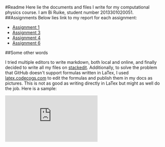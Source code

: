 #Readme
Here lie the documents and files I write for my computational physics course. I am Bi Ruike, student number 2013301020051.
##Assignments
Below lies link to my report for each assignment:

* [Assignment 1](https://github.com/aragornranger/computationalphysics_N2013301020051/blob/master/assignment1.md) 
* [Assignment 3](https://github.com/aragornranger/computationalphysics_N2013301020051/blob/master/assignment3/README.md)
* [Assignment 4](https://github.com/aragornranger/computationalphysics_N2013301020051/blob/master/chapter1/assignment4/README.md)
* [Assignment 6](https://github.com/aragornranger/computationalphysics_N2013301020051/blob/master/chapter2/assignment6/README.md)

##Some other words

I tried multiple editors to write markdown, both local and online, and finally decided to write all my files on [stackedit][1]. Additionally, to solve the problem that GitHub doesn't support formulas written in LaTex, I used [latex.codecogs.com][2] to edit the formulas and publish them in my docs as pictures. This is not as good as writing directly in LaTex but might as well do the job. Here is a sample:

![Maxwell's equation][3]


[1]:http://stackedit.io/
[2]:<http://latex.codecogs.com/>
[3]:http://latex.codecogs.com/gif.latex?%5Cleft%5C%7B%5Cbegin%7Bmatrix%7D%20%5Ctriangledown%20%5Ccdot%20D%3D%5Crho%20_f%5C%5C%20%5Ctriangledown%20%5Ccdot%20B%3D0%5C%5C%20%5Ctriangledown%20%5Ctimes%20E%3D-%5Cfrac%7B%5Cpartial%20B%7D%7B%5Cpartial%20t%7D%5C%5C%20%5Ctriangledown%20%5Ctimes%20H%3DJ_f&plus;%5Cfrac%7B%5Cpartial%20D%7D%7B%5Cpartial%20t%7D%20%5Cend%7Bmatrix%7D%5Cright.
